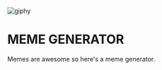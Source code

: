![giphy](https://user-images.githubusercontent.com/72319394/136623449-ecefb2e6-b636-497a-b1e1-75ba0135e83d.gif)

# MEME GENERATOR

Memes are awesome so here's a meme generator. 